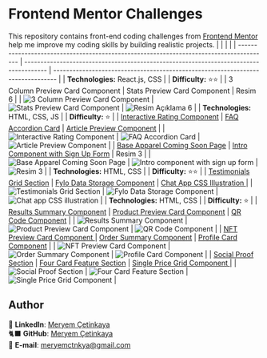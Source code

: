 <link rel="stylesheet" type="text/css" href="/css/styles.css">

# Frontend Mentor Challenges

This repository contains front-end coding challenges from [Frontend Mentor](https://www.frontendmentor.io) help me improve my coding skills by building realistic projects.
| | | |
| --------------------------------------------------------------------------------------- | ------------------------------------------------------------------------------------- | ------------------------------------------------------------------------------- |
| **Technologies:** React.js, CSS | | **Difficulty:** ⭐⭐ |
| 3 Column Preview Card Component | Stats Preview Card Component | Resim 6 |
| ![3 Column Preview Card Component](./assets/3-column-preview-card-component-design.jpg) | ![Stats Preview Card Component](./assets/stats-preview-card-component.jpg) | ![Resim Açıklama 6](link_to_image6) |
| **Technologies:** HTML, CSS, JS | | **Difficulty:** ⭐ |
| [Interactive Rating Component](/interactive-rating-component/) | [FAQ Accordion Card](/faq-accordion-card/) | [Article Preview Component](/article-preview-component/) |
| ![Interactive Rating Component](./assets/interactive-rating-component-design.jpg) | ![FAQ Accordion Card](./assets/FAQ-accordion-card-design.jpg) | ![Article Preview Component](./assets/article-preview-component.jpg) |
| [Base Apparel Coming Soon Page](/base-apparel-coming-soon/) | [Intro Component with Sign Up Form](/intro-component-with-signup-form/) | Resim 3 |
| ![Base Apparel Coming Soon Page](./assets/base-apparel-coming-soon.jpg) | ![Intro component with sign up form ](./assets/intro-component-with-signup-form.jpg) | ![Resim 3](resim3.jpg) |
| **Technologies:** HTML, CSS | | **Difficulty:** ⭐⭐ |
| [Testimonials Grid Section](/testimonials-grid-section/) | [Fylo Data Storage Component](/fylo-data-storage-component/) | [Chat App CSS Illustration ](/chat-app-css-illustration/) |
| ![Testimonials Grid Section](./assets/testimonials-grid-section.jpg) | ![Fylo Data Storage Component](./assets/fylo-data-storage-component.jpg) | ![Chat app CSS illustration](./assets/chat-app-css-illustration-design.jpg) |
| **Technologies:** HTML, CSS | | **Difficulty:** ⭐ |
| [Results Summary Component](/results-summary-component/) | [Product Preview Card Component](/product-preview-card-component/) | [QR Code Component](/qr-code-component/) |
| ![Results Summary Component](./assets/results-summary-component-design.jpg) | ![Product Preview Card Component](./assets/product-preview-card-component-design.jpg) | ![QR Code Component](./assets/qr-code-component.jpg) |
| [NFT Preview Card Component ](/nft-preview-card-component/) | [Order Summary Component](/order-summary-component/) | [Profile Card Component](/profile-card-component/) |
| ![NFT Preview Card Component](./assets/nft-preview-card-component-design.jpg) | ![Order Summary Component](./assets/order-summary-component-design.jpg) | ![Profile Card Component](./assets/profile-card-component.jpg) |
| [Social Proof Section](/social-proof-section/) | [Four Card Feature Section](/four-card-feature-section/) | [Single Price Grid Component ](/single-price-grid-component/) |
| ![Social Proof Section](./assets/social-proof-section-design.jpg) | ![Four Card Feature Section](./assets/four-card-feature-section-design.jpg) | ![Single Price Grid Component](./assets/single-price-grid-component-design.jpg) |

## Author

💼 **LinkedIn**: <a title="Meryem Çetinkaya | LinkedIn" href="https://www.linkedin.com/in/meryem-cetinkaya/" target="_blank">Meryem Çetinkaya</a><br/>
🐈‍⬛ **GitHub**: <a title="Meryem Çetinkaya | GitHub" href="https://github.com/meryemctnky" target="_blank">Meryem Çetinkaya</a><br/>
📩 **E-mail**: <a title="meryemctnkya@gmail.com" href="mailto:meryemctnkya@gmail.com" target="_blank">meryemctnkya@gmail.com</a><br/><br/>
